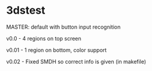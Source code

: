 # 3dstest
MASTER: default with button input recognition

v0.0 - 4 regions on top screen

v0.01 - 1 region on bottom, color support

v0.02 - Fixed SMDH so correct info is given (in makefile)

